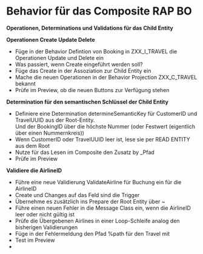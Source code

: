 # Behavior für das Composite RAP BO

**Operationen, Determinations und Validations für das Child Entity**  

**Operationen Create Update Delete**  
  - Füge in der Behavior Defintion von Booking in ZXX_I_TRAVEL die Operationen Update und Delete ein  
  - Was passiert, wenn Create eingeführt werden soll?  
  - Füge das Create in der Assoziation zur Child Entity ein
  - Mache die neuen Operationen in der Behavior Projection ZXX_C_TRAVEL bekannt
  - Prüfe im Preview, ob die neuen Buttons zur Verfügung stehen

**Determination für den semantischen Schlüssel der Child Entity**  
  - Definiere eine Determination determineSemanticKey für CustomerID und TravelUUID aus der Root-Entity.  
    Und der BookingID über die höchste Nummer (oder Festwert (eigentlich über einen Nummernkreis))
  - Wenn CustomerID oder TravelUUID leer ist, lese sie per READ ENTITY aus dem Root
  - Nutze für das Lesen im Composite den Zusatz by \_Pfad
  - Prüfe im Preview
    
**Validiere die AirlineID**
  - Führe eine neue Validierung ValidateAirline für Buchung ein für die AirlineID
  - Create und Changes auf das Feld sind die Trigger
  - Übernehme es zusätzlich ins Prepare der Root Entity über <child-entity>~<validation name>
  - Führe einen neuen Fehler in die Message Class ein, wenn die AirlineID leer oder nicht gültig ist
  - Prüfe die Übergebenen Airlines in einer Loop-Schleife analog den bisherigen Validierungen
  - Füge in der Fehlermeldung den Pfad %path für den Travel mit  
  - Test im Preview
  - 
